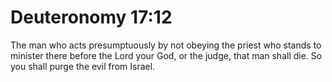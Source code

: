 # Deuteronomy 17:12

The man who acts presumptuously by not obeying the priest who stands to minister there before the Lord your God, or the judge, that man shall die. So you shall purge the evil from Israel.
